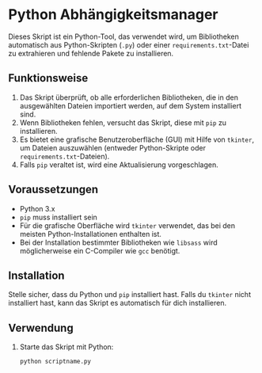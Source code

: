 # Python Abhängigkeitsmanager

Dieses Skript ist ein Python-Tool, das verwendet wird, um Bibliotheken automatisch aus Python-Skripten (`.py`) oder einer `requirements.txt`-Datei zu extrahieren und fehlende Pakete zu installieren.

## Funktionsweise

1. Das Skript überprüft, ob alle erforderlichen Bibliotheken, die in den ausgewählten Dateien importiert werden, auf dem System installiert sind.
2. Wenn Bibliotheken fehlen, versucht das Skript, diese mit `pip` zu installieren.
3. Es bietet eine grafische Benutzeroberfläche (GUI) mit Hilfe von `tkinter`, um Dateien auszuwählen (entweder Python-Skripte oder `requirements.txt`-Dateien).
4. Falls `pip` veraltet ist, wird eine Aktualisierung vorgeschlagen.

## Voraussetzungen

- Python 3.x
- `pip` muss installiert sein
- Für die grafische Oberfläche wird `tkinter` verwendet, das bei den meisten Python-Installationen enthalten ist.
- Bei der Installation bestimmter Bibliotheken wie `libsass` wird möglicherweise ein C-Compiler wie `gcc` benötigt.

## Installation

Stelle sicher, dass du Python und `pip` installiert hast. Falls du `tkinter` nicht installiert hast, kann das Skript es automatisch für dich installieren.

## Verwendung

1. Starte das Skript mit Python:

   ```bash
   python scriptname.py
